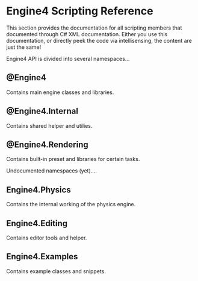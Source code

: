 # Engine4 Scripting Reference

This section provides the documentation for all scripting members that documented through C# XML documentation. Either you use this documentation, or directly peek the code via intellisensing, the content are just the same!

Engine4 API is divided into several namespaces...

## @Engine4

Contains main engine classes and libraries.

## @Engine4.Internal

Contains shared helper and utilies.

## @Engine4.Rendering

Contains built-in preset and libraries for certain tasks.

Undocumented namespaces (yet)....

## Engine4.Physics

Contains the internal working of the physics engine.

## Engine4.Editing

Contains editor tools and helper.

## Engine4.Examples

Contains example classes and snippets.